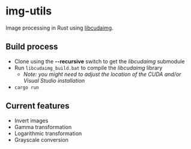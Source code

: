 # img-utils

Image processing in Rust using [libcudaimg](https://github.com/benditorok/libcudaimg/tree/main).

## Build process

- Clone using the **--recursive** switch to get the _libcudaimg_ submodule
- Run `libcudaimg_build.bat` to compile the _libcudaimg_ library
  - _Note: you might need to adjust the location of the CUDA and/or Visual Studio installation_
- `cargo run`

## Current features

- Invert images
- Gamma transformation
- Logarithmic transformation
- Grayscale conversion

